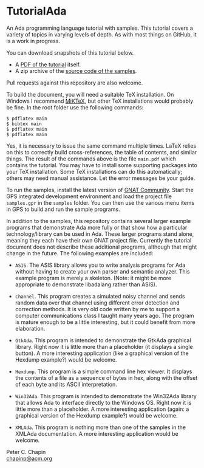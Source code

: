 TutorialAda
===========

An Ada programming language tutorial with samples. This tutorial covers a variety of topics in
varying levels of depth. As with most things on GitHub, it is a work in progress.

You can download snapshots of this tutorial below.

+ A [PDF of the tutorial](http://www.pchapin.org/VTC/TutorialAda/AdaCrash.pdf) itself.
+ A zip archive of the [source code of the
  samples](http://www.pchapin.org/VTC/TutorialAda/samples.zip).

Pull requests against this repository are also welcome.

To build the document, you will need a suitable TeX installation. On Windows I recommend
[MiKTeX](https://miktex.org/), but other TeX installations would probably be fine. In the root
folder use the following commands:

    $ pdflatex main
    $ bibtex main
    $ pdflatex main
    $ pdflatex main

Yes, it is necessary to issue the same command multiple times. LaTeX relies on this to correctly
build cross-references, the table of contents, and similar things. The result of the commands
above is the file `main.pdf` which contains the tutorial. You may have to install some
supporting packages into your TeX installation. Some TeX installations can do this
automatically; others may need manual assistance. Let the error messages be your guide.

To run the samples, install the latest version of [GNAT
Community](https://www.adacore.com/community). Start the GPS integrated development environment
and load the project file `samples.gpr` in the `samples` folder. You can then use the various
menu items in GPS to build and run the sample programs.

In addition to the samples, this repository contains several larger example programs that
demonstrate Ada more fully or that show how a particular technology/library can be used in Ada.
These larger programs stand alone, meaning they each have their own GNAT project file. Currently
the tutorial document does not describe these additional programs, although that might change in
the future. The following examples are included:

* `ASIS`. The ASIS library allows you to write analysis programs for Ada without having to
  create your own parser and semantic analyzer. This example program is merely a skeleton.
  (Note: it might be more appropriate to demonstrate libadalang rather than ASIS).
  
* `Channel`. This program creates a simulated noisy channel and sends random data over that
  channel using different error detection and correction methods. It is very old code written by
  me to support a computer communications class I taught many years ago. The program is mature
  enough to be a little interesting, but it could benefit from more elaboration.
  
* `GtkAda`. This program is intended to demonstrate the GtkAda graphical library. Right now it
  is little more than a placeholder (it displays a single button). A more interesting
  application (like a graphical version of the Hexdump example?) would be welcome.

* `Hexdump`. This program is a simple command line hex viewer. It displays the contents of a
  file as a sequence of bytes in hex, along with the offset of each byte and its ASCII
  interpretation.

* `Win32Ada`. This program is intended to demonstrate the Win32Ada library that allows Ada to
  interface directly to the Windows OS. Right now it is little more than a placeholder. A more
  interesting application (again: a graphical version of the Hexdump example?) would be welcome.
  
* `XMLAda`. This program is nothing more than one of the samples in the XMLAda documentation. A
  more interesting application would be welcome.


Peter C. Chapin  
chapinp@acm.org  
